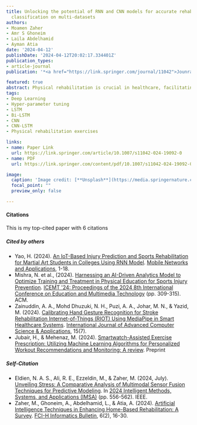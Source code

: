 ```yaml
---
title: Unlocking the potential of RNN and CNN models for accurate rehabilitation exercise
  classification on multi-datasets
authors:
- Moamen Zaher
- Amr S Ghoneim
- Laila Abdelhamid
- Ayman Atia
date: '2024-04-12'
publishDate: '2024-04-12T20:02:17.334401Z'
publication_types:
- article-journal
publication: '*<a href="https://link.springer.com/journal/11042">Jounral of Multimedia Tools and Applications*</a>'

featured: true
abstract: Physical rehabilitation is crucial in healthcare, facilitating recovery from injuries or illnesses and improving overall health. However, a notable global challenge stems from the shortage of professional physiotherapists, particularly acute in some developing countries, where the ratio can be as low as one physiotherapist per 100,000 individuals. To address these challenges and elevate patient care, the field of physical rehabilitation is progressively integrating Computer Vision and Human Activity Recognition (HAR) techniques. Numerous research efforts aim to explore methodologies that assist in rehabilitation exercises and evaluate patient movements, which is crucial as incorrect exercises can potentially worsen conditions. This study investigates applying various deep-learning models for classifying exercises using the benchmark KIMORE and UI-PRMD datasets. Employing Bi-LSTM, LSTM, CNN, and CNN-LSTM, alongside a Random Search for architectural design and Hyper-parameter tuning, our investigation reveals the (CNN) model as the top performer. After applying cross-validation, the technique achieves remarkable mean testing accuracy rates of 93.08% on the KIMORE dataset and 99.7% on the UI-PRMD dataset. This marks a slight improvement of 0.75% and 0.1%, respectively, compared to previous techniques. In addition, expanding beyond exercise classification, this study explores the KIMORE dataset’s utility for disease identification, where the (CNN) model consistently demonstrates an outstanding accuracy of 89.87%, indicating its promising role in both exercises and disease identification within the context of physical rehabilitation.
tags:
- Deep Learning
- Hyper-parameter tuning
- LSTM
- Bi-LSTM
- CNN
- CNN-LSTM
- Physical rehabilitation exercises

links:
- name: Paper Link
  url: https://link.springer.com/article/10.1007/s11042-024-19092-0
- name: PDF
  url: https://link.springer.com/content/pdf/10.1007/s11042-024-19092-0.pdf

image:
  caption: 'Image credit: [**Unsplash**](https://media.springernature.com/full/springer-static/image/art%3A10.1007%2Fs11042-024-19092-0/MediaObjects/11042_2024_19092_Fig2_HTML.png?as=webp)'
  focal_point: ""
  preview_only: false

---
```

#### Citations
This is my top-cited paper with 6 citations

##### *Cited by others*
- Yao, H. (2024). [An IoT-Based Injury Prediction and Sports Rehabilitation for Martial Art Students in Colleges Using RNN Model](https://link.springer.com/article/10.1007/s11036-024-02410-z). [Mobile Networks and Applications](https://link.springer.com/journal/11036), 1-18.
-  Mishra, N. et al., (2024). [Harnessing an AI-Driven Analytics Model to Optimize Training and Treatment in Physical Education for Sports Injury Prevention](https://dl.acm.org/doi/10.1145/3678726.3678740). [ICEMT '24: Proceedings of the 2024 8th International Conference on Education and Multimedia Technology](https://dl.acm.org/doi/proceedings/10.1145/3678726) (pp. 309-315). ACM. 
- Zainuddin, A. A., Mohd Dhuzuki, N. H., Puzi, A. A., Johar, M. N., & Yazid, M. (2024). [Calibrating Hand Gesture Recognition for Stroke Rehabilitation Internet-of-Things (RIOT) Using MediaPipe in Smart Healthcare Systems](https://thesai.org/Publications/ViewPaper?Volume=15&Issue=7&Code=ijacsa&SerialNo=56). [International Journal of Advanced Computer Science & Applications](https://thesai.org/Publications/IJACSA), 15(7).
- Jubair, H., & Mehenaz, M. (2024). [Smartwatch-Assisted Exercise Prescription: Utilizing Machine Learning Algorithms for Personalized Workout Recommendations and Monitoring: A review](https://www.researchsquare.com/article/rs-4871091/v1). Preprint


##### *Self-Citation*
- Eldien, N. A. S., Ali, R. E., Ezzeldin, M., & Zaher, M. (2024, July). [Unveiling Stress: A Comparative Analysis of Multimodal Sensor Fusion Techniques for Predictive Modeling](https://ieeexplore.ieee.org/abstract/document/10652655). In [2024 Intelligent Methods, Systems, and Applications (IMSA)](https://ieeexplore.ieee.org/xpl/conhome/10651578/proceeding) (pp. 556-562). IEEE.
- Zaher, M., Ghoneim, A., Abdelhamid, L., & Atia, A. (2024). [Artificial Intelligence Techniques in Enhancing Home-Based Rehabilitation: A Survey](https://fcihib.journals.ekb.eg/article_355604.html?lang=en). [FCI-H Informatics Bulletin](https://fcihib.journals.ekb.eg/?lang=en), 6(2), 16-30.